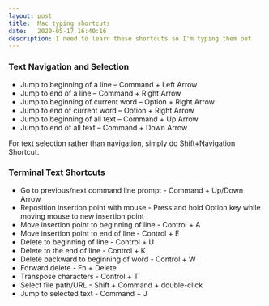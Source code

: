 ```yaml
---
layout: post
title:  Mac typing shortcuts
date:   2020-05-17 16:40:16
description: I need to learn these shortcuts so I'm typing them out
---
```


### Text Navigation and Selection

* Jump to beginning of a line – Command + Left Arrow
* Jump to end of a line – Command + Right Arrow
* Jump to beginning of current word – Option + Right Arrow
* Jump to end of current word – Option + Right Arrow
* Jump to beginning of all text – Command + Up Arrow
* Jump to end of all text – Command + Down Arrow

For text selection rather than navigation, simply do Shift+Navigation Shortcut.

### Terminal Text Shortcuts

* Go to previous/next command line prompt - Command + Up/Down Arrow
* Reposition insertion point with mouse - Press and hold Option key while moving mouse to new insertion point
* Move insertion point to beginning of line - Control + A
* Move insertion point to end of line - Control + E
* Delete to beginning of line - Control + U
* Delete to the end of line - Control + K
* Delete backward to beginning of word - Control + W
* Forward delete - Fn + Delete
* Transpose characters - Control + T
* Select file path/URL - Shift + Command + double-click
* Jump to selected text - Command + J

